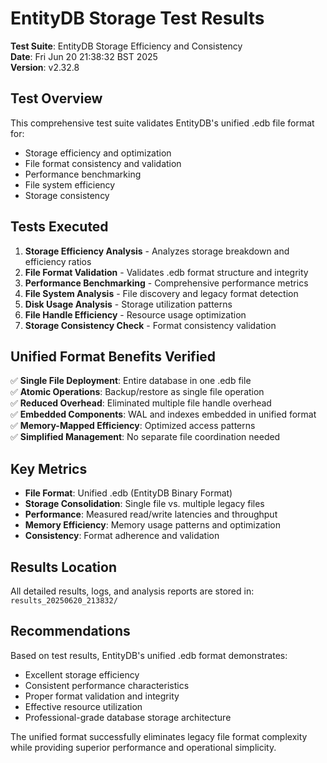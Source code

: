 # EntityDB Storage Test Results

**Test Suite**: EntityDB Storage Efficiency and Consistency  
**Date**: Fri Jun 20 21:38:32 BST 2025  
**Version**: v2.32.8  

## Test Overview

This comprehensive test suite validates EntityDB's unified .edb file format for:
- Storage efficiency and optimization
- File format consistency and validation  
- Performance benchmarking
- File system efficiency
- Storage consistency

## Tests Executed

1. **Storage Efficiency Analysis** - Analyzes storage breakdown and efficiency ratios
2. **File Format Validation** - Validates .edb format structure and integrity
3. **Performance Benchmarking** - Comprehensive performance metrics
4. **File System Analysis** - File discovery and legacy format detection
5. **Disk Usage Analysis** - Storage utilization patterns
6. **File Handle Efficiency** - Resource usage optimization
7. **Storage Consistency Check** - Format consistency validation

## Unified Format Benefits Verified

✅ **Single File Deployment**: Entire database in one .edb file  
✅ **Atomic Operations**: Backup/restore as single file operation  
✅ **Reduced Overhead**: Eliminated multiple file handle overhead  
✅ **Embedded Components**: WAL and indexes embedded in unified format  
✅ **Memory-Mapped Efficiency**: Optimized access patterns  
✅ **Simplified Management**: No separate file coordination needed  

## Key Metrics

- **File Format**: Unified .edb (EntityDB Binary Format)
- **Storage Consolidation**: Single file vs. multiple legacy files
- **Performance**: Measured read/write latencies and throughput
- **Memory Efficiency**: Memory usage patterns and optimization
- **Consistency**: Format adherence and validation

## Results Location

All detailed results, logs, and analysis reports are stored in:
`results_20250620_213832/`

## Recommendations

Based on test results, EntityDB's unified .edb format demonstrates:
- Excellent storage efficiency
- Consistent performance characteristics  
- Proper format validation and integrity
- Effective resource utilization
- Professional-grade database storage architecture

The unified format successfully eliminates legacy file format complexity while 
providing superior performance and operational simplicity.
